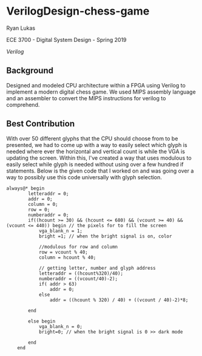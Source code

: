 VerilogDesign-chess-game
==============

Ryan Lukas

ECE 3700 - Digital System Design - Spring 2019

*Verilog*

Background
------------

Designed and modeled CPU architecture within a FPGA using Verilog to implement a modern digital chess game. We used MIPS assembly language and an assembler to convert the MIPS instructions for verilog to comprehend.

Best Contribution
------------

With over 50 different glyphs that the CPU should choose from to be presented, we had to come up with a way to easily select which glyph is needed where ever the horizontal and vertical count is while the VGA is updating the screen. Within this, I've created a way that uses modulous to easily select while glyph is needed without using over a few hundred if statements. Below is the given code that I worked on and was going over a way to possibly use this code universally with glyph selection.

```
always@* begin 
		letteraddr = 0; 
		addr = 0;
		column = 0;
		row = 0;
		numberaddr = 0;
		if((hcount >= 30) && (hcount <= 680) && (vcount >= 40) && (vcount <= 440)) begin // the pixels for to fill the screen
			vga_blank_n = 1;
			bright =1; // when the bright signal is on, color
			
			//modulous for row and column
			row = vcount % 40;
			column = hcount % 40;
			
			// getting letter, number and glyph address
			letteraddr = ((hcount%320)/40);
			numberaddr = ((vcount/40)-2);
			if( addr > 63)
				addr = 0;
			else
				addr = ((hcount % 320) / 40) + ((vcount / 40)-2)*8;
	
		end

		else begin 
			vga_blank_n = 0;
			bright=0; // when the bright signal is 0 >> dark mode
			
		end
	end

```

